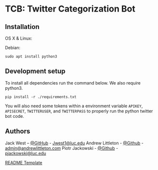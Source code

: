# TCB: Twitter Categorization Bot




## Installation

OS X & Linux:

Debian:

```
sudo apt install python3
```



## Development setup

To install all dependencies run the command below. We also require python3. 

```
pip install -r ./requirements.txt
```

You will also need some tokens within a environment variable `APIKEY`, `APISECRET`, `TWITTERUSER`, and `TWITTERPASS` to properly run the python twitter bot code.  


## Authors

Jack West – [@GitHub](https://github.com/jweezy24) - Jwest1@luc.edu
Andrew Littleton - [@Github](https://github.com/alittleton98) - admin@andrewlittleton.com
Piotr Jackowski - [@Github](https://github.com/pjack7oo) - pjackowski@luc.edu

[README Template](https://github.com/dbader/readme-template)



